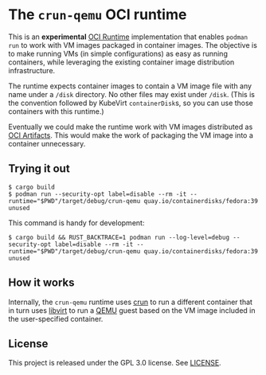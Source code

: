 # The `crun-qemu` OCI runtime

This is an **experimental** [OCI Runtime] implementation that enables `podman
run` to work with VM images packaged in container images. The objective is to
make running VMs (in simple configurations) as easy as running containers, while
leveraging the existing container image distribution infrastructure.

The runtime expects container images to contain a VM image file with any name
under a `/disk` directory. No other files may exist under `/disk`. (This is the
convention followed by KubeVirt `containerDisk`s, so you can use those
containers with this runtime.)

Eventually we could make the runtime work with VM images distributed as [OCI
Artifacts]. This would make the work of packaging the VM image into a container
unnecessary.

## Trying it out

```console
$ cargo build
$ podman run --security-opt label=disable --rm -it --runtime="$PWD"/target/debug/crun-qemu quay.io/containerdisks/fedora:39 unused
```

This command is handy for development:

```console
$ cargo build && RUST_BACKTRACE=1 podman run --log-level=debug --security-opt label=disable --rm -it --runtime="$PWD"/target/debug/crun-qemu quay.io/containerdisks/fedora:39 unused
```

## How it works

Internally, the `crun-qemu` runtime uses [crun] to run a different container
that in turn uses [libvirt] to run a [QEMU] guest based on the VM image included
in the user-specified container.

## License

This project is released under the GPL 3.0 license. See [LICENSE](LICENSE).

[crun]: https://github.com/containers/crun
[libvirt]: https://libvirt.org/
[OCI Artifacts]: https://github.com/opencontainers/image-spec/blob/v1.1.0-rc5/artifacts-guidance.md
[OCI Runtime]: https://github.com/opencontainers/runtime-spec/blob/v1.1.0/spec.md
[QEMU]: https://www.qemu.org/
